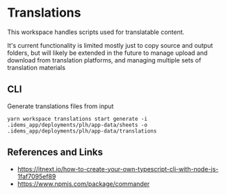 # Translations

This workspace handles scripts used for translatable content.

It's current functionality is limited mostly just to copy source and output folders, but will likely be extended in the future to manage upload and download from translation platforms, and managing multiple sets of translation materials

## CLI

Generate translations files from input
```
yarn workspace translations start generate -i .idems_app/deployments/plh/app-data/sheets -o .idems_app/deployments/plh/app-data/translations
```

## References and Links
- https://itnext.io/how-to-create-your-own-typescript-cli-with-node-js-1faf7095ef89
- https://www.npmjs.com/package/commander